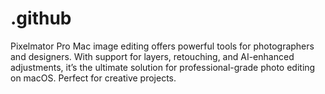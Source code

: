 # .github
Pixelmator Pro Mac image editing offers powerful tools for photographers and designers. With support for layers, retouching, and AI-enhanced adjustments, it’s the ultimate solution for professional-grade photo editing on macOS. Perfect for creative projects.
